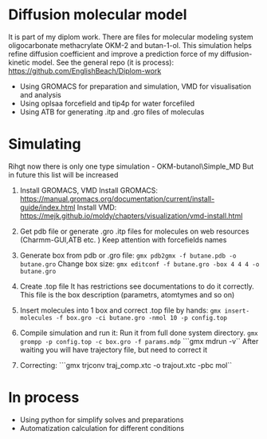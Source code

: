 # Diffusion molecular model
It is part of my diplom work. There are files for molecular modeling system oligocarbonate methacrylate OKM-2 and butan-1-ol.
This simulation helps refine diffusion coefficient and improve a prediction force of my diffusion-kinetic model.
See the general repo (it is process): https://github.com/EnglishBeach/Diplom-work

 * Using GROMACS for preparation and simulation, VMD for visualisation and analysis
 * Using oplsaa forcefield and tip4p for water forcefiled
 * Using ATB for generating .itp and .gro files of moleculas

# Simulating
Rihgt now there is only one type simulation - OKM-butanol\Simple_MD
But in future this list will be increased

 1. Install GROMACS, VMD
Install GROMACS: https://manual.gromacs.org/documentation/current/install-guide/index.html
Install VMD: https://mejk.github.io/moldy/chapters/visualization/vmd-install.html

 2. Get pdb file or generate .gro .itp files for molecules on web resources (Charmm-GUI,ATB etc. ) Keep attention with forcefields names

 3. Generate box from pdb or .gro file:
    ```gmx pdb2gmx -f butane.pdb -o butane.gro```
Change box size:
    ```gmx editconf -f butane.gro -box 4 4 4 -o butane.gro```

 4. Create .top file
 It has restrictions see documentations to do it correctly. This file is the box description (parametrs, atomtymes and so on)

 5. Insert molecules into 1 box and correct .top file by hands:
    ```gmx insert-molecules -f box.gro -ci butane.gro -nmol 10 -p config.top```

 6. Compile simulation and run it:
Run it from full done system directory.
    ```gmx grompp -p config.top -c box.gro -f params.mdp```
    ```gmx mdrun -v``
After waiting you will have trajectory file, but need to correct it

 7. Correcting:
    ```gmx trjconv traj_comp.xtc -o trajout.xtc -pbc mol``


# In process
 * Using python for simplify solves and preparations
 * Automatization calculation for different conditions
